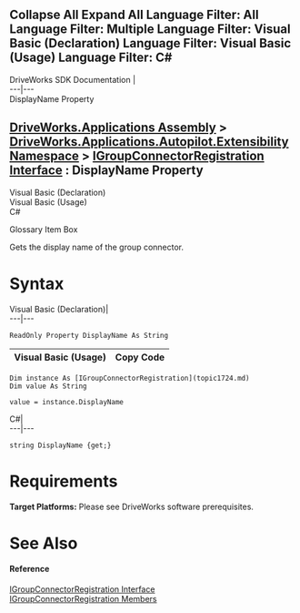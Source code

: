 Collapse All Expand All Language Filter: All  Language Filter: Multiple  Language Filter: Visual Basic (Declaration) Language Filter: Visual Basic (Usage) Language Filter: C#  
---  
DriveWorks SDK Documentation  |   
---|---  
DisplayName Property   
  
[DriveWorks.Applications Assembly](topic13.md) > [DriveWorks.Applications.Autopilot.Extensibility Namespace](topic1633.md) > [IGroupConnectorRegistration Interface](topic1724.md) : DisplayName Property  
---  
  
Visual Basic (Declaration)    
Visual Basic (Usage)    
C# 

Glossary Item Box

Gets the display name of the group connector. 

# Syntax

Visual Basic (Declaration)|   
---|---  
      
    
    ReadOnly Property DisplayName As String  
  
Visual Basic (Usage)| Copy Code  
---|---  
      
    
    Dim instance As [IGroupConnectorRegistration](topic1724.md)
    Dim value As String
     
    value = instance.DisplayName  
  
C#|   
---|---  
      
    
    string DisplayName {get;}  
  
# Requirements

**Target Platforms:** Please see DriveWorks software prerequisites.

# See Also

#### Reference

[IGroupConnectorRegistration Interface](topic1724.md)   
[IGroupConnectorRegistration Members](topic1725.md)



